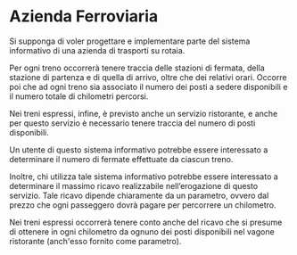 # Azienda Ferroviaria

Si supponga di voler progettare e implementare parte del sistema informativo di una azienda di trasporti su rotaia.

Per ogni treno occorrerà tenere traccia delle stazioni di fermata, della stazione di partenza e di quella di arrivo,
oltre che dei relativi orari. Occorre poi che ad ogni treno sia associato il numero dei posti a sedere disponibili e il
numero totale di chilometri percorsi.

Nei treni espressi, infine, è previsto anche un servizio ristorante, e anche per questo servizio è necessario tenere
traccia del numero di posti disponibili.

Un utente di questo sistema informativo potrebbe essere interessato a determinare il numero di fermate effettuate da
ciascun treno.

Inoltre, chi utilizza tale sistema informativo potrebbe essere interessato a determinare il massimo ricavo realizzabile
nell’erogazione di questo servizio. Tale ricavo dipende chiaramente da un parametro, ovvero dal prezzo che ogni
passeggero dovrà pagare per percorrere un chilometro.

Nei treni espressi occorrerà tenere conto anche del ricavo che si presume di ottenere in ogni chilometro da ognuno dei
posti disponibili nel vagone ristorante (anch'esso fornito come parametro).
